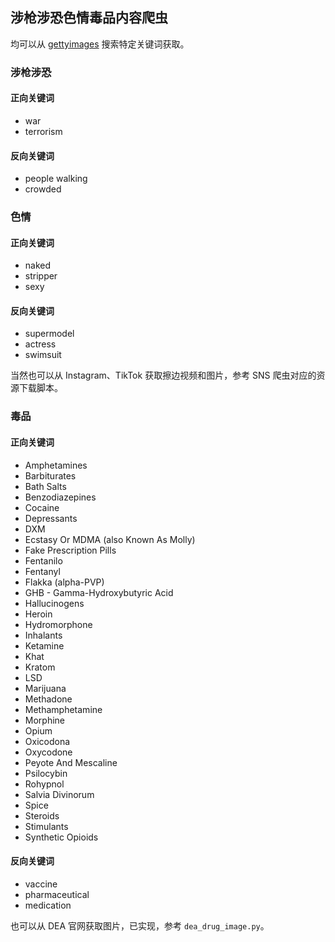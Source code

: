 ## 涉枪涉恐色情毒品内容爬虫

均可以从 [gettyimages](https://www.gettyimages.com) 搜索特定关键词获取。

### 涉枪涉恐

#### 正向关键词

- war
- terrorism

#### 反向关键词

- people walking
- crowded

### 色情

#### 正向关键词

- naked
- stripper
- sexy

#### 反向关键词

- supermodel
- actress
- swimsuit

当然也可以从 Instagram、TikTok 获取擦边视频和图片，参考 SNS 爬虫对应的资源下载脚本。

### 毒品

#### 正向关键词

- Amphetamines
- Barbiturates
- Bath Salts
- Benzodiazepines
- Cocaine
- Depressants
- DXM
- Ecstasy Or MDMA (also Known As Molly)
- Fake Prescription Pills
- Fentanilo
- Fentanyl
- Flakka (alpha-PVP)
- GHB - Gamma-Hydroxybutyric Acid
- Hallucinogens
- Heroin
- Hydromorphone
- Inhalants
- Ketamine
- Khat
- Kratom
- LSD
- Marijuana
- Methadone
- Methamphetamine
- Morphine
- Opium
- Oxicodona
- Oxycodone
- Peyote And Mescaline
- Psilocybin
- Rohypnol
- Salvia Divinorum
- Spice
- Steroids
- Stimulants
- Synthetic Opioids

#### 反向关键词

- vaccine
- pharmaceutical
- medication

也可以从 DEA 官网获取图片，已实现，参考 `dea_drug_image.py`。